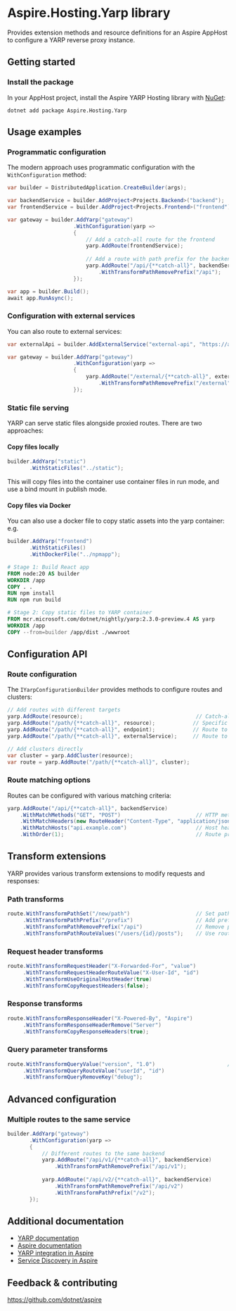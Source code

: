 # Aspire.Hosting.Yarp library

Provides extension methods and resource definitions for an Aspire AppHost to configure a YARP reverse proxy instance.

## Getting started

### Install the package

In your AppHost project, install the Aspire YARP Hosting library with [NuGet](https://www.nuget.org):

```dotnetcli
dotnet add package Aspire.Hosting.Yarp
```

## Usage examples

### Programmatic configuration

The modern approach uses programmatic configuration with the `WithConfiguration` method:

```csharp
var builder = DistributedApplication.CreateBuilder(args);

var backendService = builder.AddProject<Projects.Backend>("backend");
var frontendService = builder.AddProject<Projects.Frontend>("frontend");

var gateway = builder.AddYarp("gateway")
                     .WithConfiguration(yarp =>
                     {
                         // Add a catch-all route for the frontend
                         yarp.AddRoute(frontendService);
                         
                         // Add a route with path prefix for the backend API
                         yarp.AddRoute("/api/{**catch-all}", backendService)
                             .WithTransformPathRemovePrefix("/api");
                     });

var app = builder.Build();
await app.RunAsync();
```

### Configuration with external services

You can also route to external services:

```csharp
var externalApi = builder.AddExternalService("external-api", "https://api.example.com");

var gateway = builder.AddYarp("gateway")
                     .WithConfiguration(yarp =>
                     {
                         yarp.AddRoute("/external/{**catch-all}", externalApi)
                             .WithTransformPathRemovePrefix("/external");
                     });
```

### Static file serving

YARP can serve static files alongside proxied routes. There are two approaches:

#### Copy files locally

```C#
builder.AddYarp("static")
       .WithStaticFiles("../static");
```
This will copy files into the container use container files in run mode, and use a bind mount in publish mode.

#### Copy files via Docker

You can also use a docker file to copy static assets into the yarp container: e.g.
```C#
builder.AddYarp("frontend")
       .WithStaticFiles()
       .WithDockerFile("../npmapp");
```

```Dockerfile
# Stage 1: Build React app
FROM node:20 AS builder
WORKDIR /app
COPY . .
RUN npm install
RUN npm run build

# Stage 2: Copy static files to YARP container
FROM mcr.microsoft.com/dotnet/nightly/yarp:2.3.0-preview.4 AS yarp
WORKDIR /app
COPY --from=builder /app/dist ./wwwroot
```
## Configuration API

### Route configuration

The `IYarpConfigurationBuilder` provides methods to configure routes and clusters:

```csharp
// Add routes with different targets
yarp.AddRoute(resource);                                    // Catch-all route
yarp.AddRoute("/path/{**catch-all}", resource);            // Specific path route
yarp.AddRoute("/path/{**catch-all}", endpoint);            // Route to specific endpoint
yarp.AddRoute("/path/{**catch-all}", externalService);     // Route to external service

// Add clusters directly
var cluster = yarp.AddCluster(resource);
var route = yarp.AddRoute("/path/{**catch-all}", cluster);
```

### Route matching options

Routes can be configured with various matching criteria:

```csharp
yarp.AddRoute("/api/{**catch-all}", backendService)
    .WithMatchMethods("GET", "POST")                        // HTTP methods
    .WithMatchHeaders(new RouteHeader("Content-Type", "application/json"))  // Headers
    .WithMatchHosts("api.example.com")                      // Host header
    .WithOrder(1);                                          // Route priority
```

## Transform extensions

YARP provides various transform extensions to modify requests and responses:

### Path transforms

```csharp
route.WithTransformPathSet("/new/path")                     // Set path
     .WithTransformPathPrefix("/prefix")                    // Add prefix
     .WithTransformPathRemovePrefix("/api")                 // Remove prefix
     .WithTransformPathRouteValues("/users/{id}/posts");    // Use route values
```

### Request header transforms

```csharp
route.WithTransformRequestHeader("X-Forwarded-For", "value")           // Add/set header
     .WithTransformRequestHeaderRouteValue("X-User-Id", "id")          // From route value
     .WithTransformUseOriginalHostHeader(true)                         // Preserve host
     .WithTransformCopyRequestHeaders(false);                          // Copy headers
```

### Response transforms

```csharp
route.WithTransformResponseHeader("X-Powered-By", "Aspire")            // Add response header
     .WithTransformResponseHeaderRemove("Server")                      // Remove header
     .WithTransformCopyResponseHeaders(true);                          // Copy headers
```

### Query parameter transforms

```csharp
route.WithTransformQueryValue("version", "1.0")                       // Add query param
     .WithTransformQueryRouteValue("userId", "id")                     // From route value
     .WithTransformQueryRemoveKey("debug");                            // Remove query param
```

## Advanced configuration

### Multiple routes to the same service

```csharp
builder.AddYarp("gateway")
       .WithConfiguration(yarp =>
       {
           // Different routes to the same backend
           yarp.AddRoute("/api/v1/{**catch-all}", backendService)
               .WithTransformPathRemovePrefix("/api/v1");
               
           yarp.AddRoute("/api/v2/{**catch-all}", backendService)
               .WithTransformPathRemovePrefix("/api/v2")
               .WithTransformPathPrefix("/v2");
       });
```

## Additional documentation

* [YARP documentation](https://microsoft.github.io/reverse-proxy/)
* [Aspire documentation](https://learn.microsoft.com/dotnet/aspire/)
* [YARP integration in Aspire](https://learn.microsoft.com/dotnet/aspire/proxies/yarp-integration)
* [Service Discovery in Aspire](https://learn.microsoft.com/dotnet/aspire/service-discovery/overview)

## Feedback & contributing

https://github.com/dotnet/aspire
